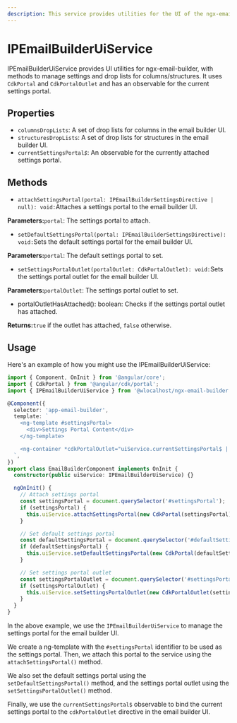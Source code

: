 ```yaml
---
description: This service provides utilities for the UI of the ngx-email-builder library.
---
```


# IPEmailBuilderUiService

IPEmailBuilderUiService provides UI utilities for ngx-email-builder, with methods to manage settings and drop lists for columns/structures. It uses `CdkPortal` and `CdkPortalOutlet` and has an observable for the current settings portal.

## Properties

* `columnsDropLists`: A set of drop lists for columns in the email builder UI.
* `structuresDropLists`: A set of drop lists for structures in the email builder UI.
* `currentSettingsPortal`_`$`_: An observable for the currently attached settings portal.

## Methods

* `attachSettingsPortal(portal: IPEmailBuilderSettingsDirective | null): void:`Attaches a settings portal to the email builder UI.

**Parameters:**`portal`: The settings portal to attach.

* `setDefaultSettingsPortal(portal: IPEmailBuilderSettingsDirective): void:`Sets the default settings portal for the email builder UI.

**Parameters:**`portal`: The default settings portal to set.

* `setSettingsPortalOutlet(portalOutlet: CdkPortalOutlet): void:`Sets the settings portal outlet for the email builder UI.

**Parameters:**`portalOutlet`: The settings portal outlet to set.

* portalOutletHasAttached(): boolean: Checks if the settings portal outlet has attached.

**Returns:**`true` if the outlet has attached, `false` otherwise.

## Usage

Here's an example of how you might use the IPEmailBuilderUiService:

```typescript
import { Component, OnInit } from '@angular/core';
import { CdkPortal } from '@angular/cdk/portal';
import { IPEmailBuilderUiService } from '@wlocalhost/ngx-email-builder';

@Component({
  selector: 'app-email-builder',
  template: `
    <ng-template #settingsPortal>
      <div>Settings Portal Content</div>
    </ng-template>

    <ng-container *cdkPortalOutlet="uiService.currentSettingsPortal$ | async"></ng-container>
  `,
})
export class EmailBuilderComponent implements OnInit {
  constructor(public uiService: IPEmailBuilderUiService) {}

  ngOnInit() {
    // Attach settings portal
    const settingsPortal = document.querySelector('#settingsPortal');
    if (settingsPortal) {
      this.uiService.attachSettingsPortal(new CdkPortal(settingsPortal));
    }

    // Set default settings portal
    const defaultSettingsPortal = document.querySelector('#defaultSettingsPortal');
    if (defaultSettingsPortal) {
      this.uiService.setDefaultSettingsPortal(new CdkPortal(defaultSettingsPortal));
    }

    // Set settings portal outlet
    const settingsPortalOutlet = document.querySelector('#settingsPortalOutlet');
    if (settingsPortalOutlet) {
      this.uiService.setSettingsPortalOutlet(new CdkPortalOutlet(settingsPortalOutlet));
    }
  }
}
```

In the above example, we use the `IPEmailBuilderUiService` to manage the settings portal for the email builder UI.

We create a ng-template with the `#settingsPortal` identifier to be used as the settings portal. Then, we attach this portal to the service using the `attachSettingsPortal()` method.

We also set the default settings portal using the `setDefaultSettingsPortal()` method, and the settings portal outlet using the `setSettingsPortalOutlet()` method.

Finally, we use the `currentSettingsPortal$` observable to bind the current settings portal to the `cdkPortalOutlet` directive in the email builder UI.
